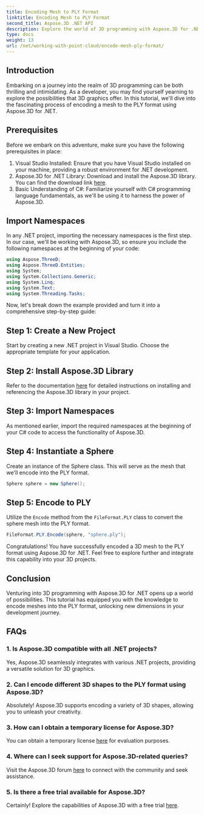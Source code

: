 ```yaml
---
title: Encoding Mesh to PLY Format
linktitle: Encoding Mesh to PLY Format
second_title: Aspose.3D .NET API
description: Explore the world of 3D programming with Aspose.3D for .NET. Learn how to encode meshes to the PLY format effortlessly. Elevate your development game!
type: docs
weight: 13
url: /net/working-with-point-cloud/encode-mesh-ply-format/
---
```

## Introduction
Embarking on a journey into the realm of 3D programming can be both thrilling and intimidating. As a developer, you may find yourself yearning to explore the possibilities that 3D graphics offer. In this tutorial, we'll dive into the fascinating process of encoding a mesh to the PLY format using Aspose.3D for .NET.
## Prerequisites
Before we embark on this adventure, make sure you have the following prerequisites in place:
1. Visual Studio Installed: Ensure that you have Visual Studio installed on your machine, providing a robust environment for .NET development.
2. Aspose.3D for .NET Library: Download and install the Aspose.3D library. You can find the download link [here](https://releases.aspose.com/3d/net/).
3. Basic Understanding of C#: Familiarize yourself with C# programming language fundamentals, as we'll be using it to harness the power of Aspose.3D.
## Import Namespaces
In any .NET project, importing the necessary namespaces is the first step. In our case, we'll be working with Aspose.3D, so ensure you include the following namespaces at the beginning of your code:
```csharp
using Aspose.ThreeD;
using Aspose.ThreeD.Entities;
using System;
using System.Collections.Generic;
using System.Linq;
using System.Text;
using System.Threading.Tasks;
```
Now, let's break down the example provided and turn it into a comprehensive step-by-step guide:
## Step 1: Create a New Project
Start by creating a new .NET project in Visual Studio. Choose the appropriate template for your application.
## Step 2: Install Aspose.3D Library
Refer to the documentation [here](https://reference.aspose.com/3d/net/) for detailed instructions on installing and referencing the Aspose.3D library in your project.
## Step 3: Import Namespaces
As mentioned earlier, import the required namespaces at the beginning of your C# code to access the functionality of Aspose.3D.
## Step 4: Instantiate a Sphere
Create an instance of the Sphere class. This will serve as the mesh that we'll encode into the PLY format.
```csharp
Sphere sphere = new Sphere();
```
## Step 5: Encode to PLY
Utilize the `Encode` method from the `FileFormat.PLY` class to convert the sphere mesh into the PLY format.
```csharp
FileFormat.PLY.Encode(sphere, "sphere.ply");
```
Congratulations! You have successfully encoded a 3D mesh to the PLY format using Aspose.3D for .NET. Feel free to explore further and integrate this capability into your 3D projects.
## Conclusion
Venturing into 3D programming with Aspose.3D for .NET opens up a world of possibilities. This tutorial has equipped you with the knowledge to encode meshes into the PLY format, unlocking new dimensions in your development journey.
## FAQs
### 1. Is Aspose.3D compatible with all .NET projects?
Yes, Aspose.3D seamlessly integrates with various .NET projects, providing a versatile solution for 3D graphics.
### 2. Can I encode different 3D shapes to the PLY format using Aspose.3D?
Absolutely! Aspose.3D supports encoding a variety of 3D shapes, allowing you to unleash your creativity.
### 3. How can I obtain a temporary license for Aspose.3D?
You can obtain a temporary license [here](https://purchase.aspose.com/temporary-license/) for evaluation purposes.
### 4. Where can I seek support for Aspose.3D-related queries?
Visit the Aspose.3D forum [here](https://forum.aspose.com/c/3d/18) to connect with the community and seek assistance.
### 5. Is there a free trial available for Aspose.3D?
Certainly! Explore the capabilities of Aspose.3D with a free trial [here](https://releases.aspose.com/).
